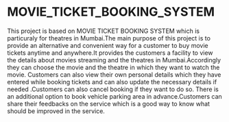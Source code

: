# MOVIE_TICKET_BOOKING_SYSTEM
This project is based on MOVIE TICKET BOOKING SYSTEM which is particuraly for theatres in Mumbai.The main purpose of this project is to provide an alternative and convenient way for a customer to buy movie tickets anytime and anywhere.It provides the customers a facility to view the details about movies streaming and the theatres in Mumbai.Accordingly  they can choose the movie and the theatre in which they want to watch the movie. Customers can also view their own personal details which they have entered while booking tickets and can also update the necessary details if needed .Customers can also cancel booking if they want to do so. There is an additional option to book vehicle parking area in advance.Customers can share their feedbacks on the service which is a good way to know what should be improved in the service.











